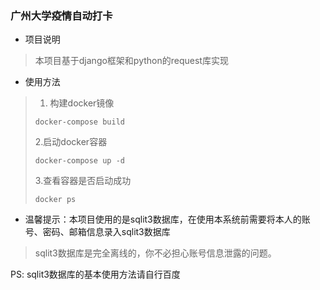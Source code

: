 ### 广州大学疫情自动打卡
* 项目说明
>本项目基于django框架和python的request库实现

* 使用方法
>1. 构建docker镜像
> ```shell
> docker-compose build
>```
> 2.启动docker容器
> ```shell
> docker-compose up -d
>```
> 3.查看容器是否启动成功
> ```shell
> docker ps
>```

* 温馨提示：本项目使用的是sqlit3数据库，在使用本系统前需要将本人的账号、密码、邮箱信息录入sqlit3数据库
> sqlit3数据库是完全离线的，你不必担心账号信息泄露的问题。

PS: sqlit3数据库的基本使用方法请自行百度